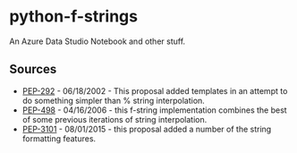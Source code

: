 # python-f-strings
An Azure Data Studio Notebook and other stuff.

## Sources
* [PEP-292](https://peps.python.org/pep-0292/) - 06/18/2002 - This proposal added templates in an attempt to do something simpler than % string interpolation.
* [PEP-498](https://peps.python.org/pep-0498/) - 04/16/2006 - this f-string implementation combines the best of some previous iterations of string interpolation.
* [PEP-3101](https://peps.python.org/pep-3101/) - 08/01/2015 - this proposal added a number of the string formatting features.
